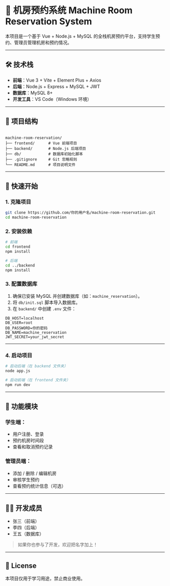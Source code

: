 
# 🏫 机房预约系统 Machine Room Reservation System

本项目是一个基于 Vue + Node.js + MySQL 的全栈机房预约平台，支持学生预约、管理员管理机房和预约情况。

---

## 🛠 技术栈

- **前端**：Vue 3 + Vite + Element Plus + Axios
- **后端**：Node.js + Express + MySQL + JWT
- **数据库**：MySQL 8+
- **开发工具**：VS Code（Windows 环境）

---

## 📁 项目结构

```

machine-room-reservation/
├── frontend/      # Vue 前端项目
├── backend/       # Node.js 后端项目
├── db/            # 数据库初始化脚本
├── .gitignore     # Git 忽略规则
└── README.md      # 项目说明文件

````

---

## 🚀 快速开始

### 1. 克隆项目

```bash
git clone https://github.com/你的用户名/machine-room-reservation.git
cd machine-room-reservation
````

### 2. 安装依赖

```bash
# 前端
cd frontend
npm install

# 后端
cd ../backend
npm install
```

### 3. 配置数据库

1. 确保已安装 MySQL 并创建数据库（如：`machine_reservation`）。
2. 将 `db/init.sql` 脚本导入数据库。
3. 在 `backend/` 中创建 `.env` 文件：

```env
DB_HOST=localhost
DB_USER=root
DB_PASSWORD=你的密码
DB_NAME=machine_reservation
JWT_SECRET=your_jwt_secret
```

---

### 4. 启动项目

```bash
# 启动后端（在 backend 文件夹）
node app.js

# 启动前端（在 frontend 文件夹）
npm run dev
```

---

## 📌 功能模块

### 学生端：

* 用户注册、登录
* 预约机房时间段
* 查看和取消预约记录

### 管理员端：

* 添加 / 删除 / 编辑机房
* 审核学生预约
* 查看预约统计信息（可选）

---

## 🧑‍💻 开发成员

* 张三（前端）
* 李四（后端）
* 王五（数据库）

> 如果你也参与了开发，欢迎把名字加上！

---

## 📄 License

本项目仅用于学习用途，禁止商业使用。